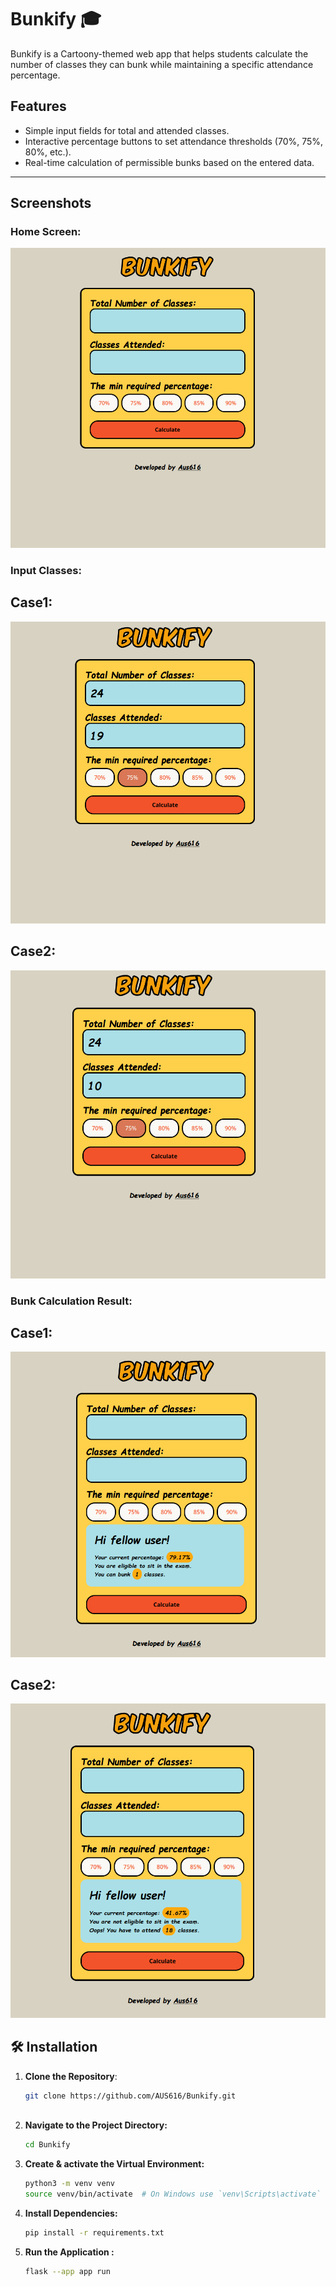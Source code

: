# Bunkify 🎓

Bunkify is a Cartoony-themed web app that helps students calculate the number of classes they can bunk while maintaining a specific attendance percentage.


##  Features

- Simple input fields for total and attended classes.
- Interactive percentage buttons to set attendance thresholds (70%, 75%, 80%, etc.).
- Real-time calculation of permissible bunks based on the entered data.

---

##  Screenshots

### Home Screen:
![Home Screen](assets/Bunkify1.png)

### Input Classes:
## Case1:
![Input Classes](assets/Bunkify2.png)

## Case2:
![Input2 Classes](assets/Bunkify4.png)


### Bunk Calculation Result:
## Case1:
![Calculation Result](assets/Bunkify3.png)
## Case2:
![Calculation Result2](assets/Bunkify5.png)
## 🛠 Installation
1. **Clone the Repository**:
   ```bash
   git clone https://github.com/AUS616/Bunkify.git
  
   
2. **Navigate to the Project Directory:**
    ```bash
   cd Bunkify 
3. **Create & activate the Virtual Environment:**
   ```bash
   python3 -m venv venv
   source venv/bin/activate  # On Windows use `venv\Scripts\activate`       

7. **Install Dependencies:**
   ```bash
   pip install -r requirements.txt
9. **Run the Application :**
    ```bash
   flask --app app run
